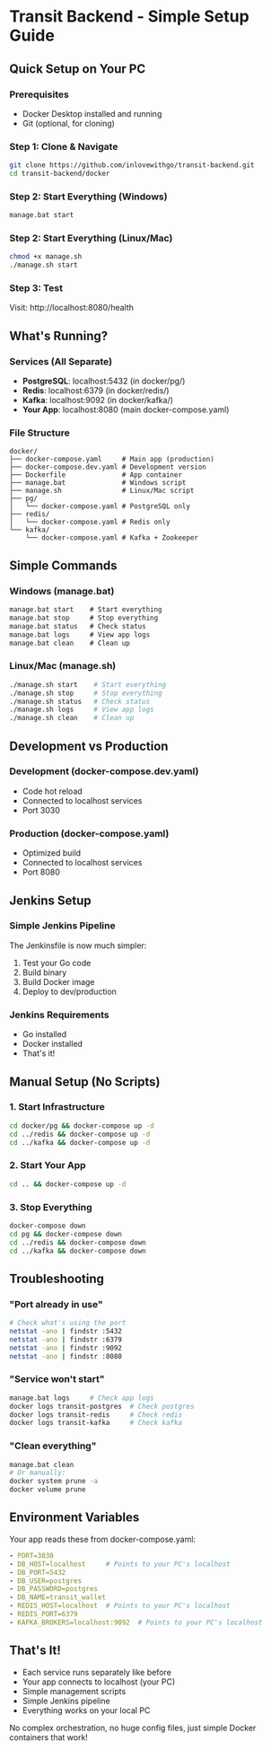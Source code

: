 # Transit Backend - Simple Setup Guide

## Quick Setup on Your PC

### Prerequisites
- Docker Desktop installed and running
- Git (optional, for cloning)

### Step 1: Clone & Navigate
```bash
git clone https://github.com/inlovewithgo/transit-backend.git
cd transit-backend/docker
```

### Step 2: Start Everything (Windows)
```cmd
manage.bat start
```

### Step 2: Start Everything (Linux/Mac)
```bash
chmod +x manage.sh
./manage.sh start
```

### Step 3: Test
Visit: http://localhost:8080/health

## What's Running?

### Services (All Separate)
- **PostgreSQL**: localhost:5432 (in docker/pg/)
- **Redis**: localhost:6379 (in docker/redis/)  
- **Kafka**: localhost:9092 (in docker/kafka/)
- **Your App**: localhost:8080 (main docker-compose.yaml)

### File Structure
```
docker/
├── docker-compose.yaml     # Main app (production)
├── docker-compose.dev.yaml # Development version
├── Dockerfile              # App container
├── manage.bat              # Windows script
├── manage.sh               # Linux/Mac script
├── pg/
│   └── docker-compose.yaml # PostgreSQL only
├── redis/
│   └── docker-compose.yaml # Redis only
└── kafka/
    └── docker-compose.yaml # Kafka + Zookeeper
```

## Simple Commands

### Windows (manage.bat)
```cmd
manage.bat start    # Start everything
manage.bat stop     # Stop everything  
manage.bat status   # Check status
manage.bat logs     # View app logs
manage.bat clean    # Clean up
```

### Linux/Mac (manage.sh)
```bash
./manage.sh start    # Start everything
./manage.sh stop     # Stop everything
./manage.sh status   # Check status  
./manage.sh logs     # View app logs
./manage.sh clean    # Clean up
```

## Development vs Production

### Development (docker-compose.dev.yaml)
- Code hot reload
- Connected to localhost services
- Port 3030

### Production (docker-compose.yaml)
- Optimized build
- Connected to localhost services  
- Port 8080

## Jenkins Setup

### Simple Jenkins Pipeline
The Jenkinsfile is now much simpler:
1. Test your Go code
2. Build binary
3. Build Docker image  
4. Deploy to dev/production

### Jenkins Requirements
- Go installed
- Docker installed
- That's it!

## Manual Setup (No Scripts)

### 1. Start Infrastructure
```bash
cd docker/pg && docker-compose up -d
cd ../redis && docker-compose up -d  
cd ../kafka && docker-compose up -d
```

### 2. Start Your App
```bash
cd .. && docker-compose up -d
```

### 3. Stop Everything
```bash
docker-compose down
cd pg && docker-compose down
cd ../redis && docker-compose down
cd ../kafka && docker-compose down
```

## Troubleshooting

### "Port already in use"
```bash
# Check what's using the port
netstat -ano | findstr :5432
netstat -ano | findstr :6379
netstat -ano | findstr :9092
netstat -ano | findstr :8080
```

### "Service won't start"
```bash
manage.bat logs     # Check app logs
docker logs transit-postgres  # Check postgres
docker logs transit-redis     # Check redis
docker logs transit-kafka     # Check kafka
```

### "Clean everything"
```bash
manage.bat clean
# Or manually:
docker system prune -a
docker volume prune
```

## Environment Variables

Your app reads these from docker-compose.yaml:
```yaml
- PORT=3030
- DB_HOST=localhost     # Points to your PC's localhost
- DB_PORT=5432
- DB_USER=postgres
- DB_PASSWORD=postgres
- DB_NAME=transit_wallet
- REDIS_HOST=localhost  # Points to your PC's localhost  
- REDIS_PORT=6379
- KAFKA_BROKERS=localhost:9092  # Points to your PC's localhost
```

## That's It!
- Each service runs separately like before
- Your app connects to localhost (your PC)
- Simple management scripts
- Simple Jenkins pipeline
- Everything works on your local PC

No complex orchestration, no huge config files, just simple Docker containers that work!
